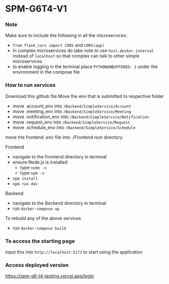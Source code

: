 # SPM-G6T4-V1

### Note

Make sure to include the following in all the microservices:
- ```from flask_cors import CORS``` and ```CORS(app)``` 
- In complex microservices do take note to use ```host.docker.internal``` instead of ```localhost``` so that complex can talk to other simple microservices
- to enable logging in the terminal place ```PYTHONUNBUFFERED: 1``` under the environment in the compose file


### How to run services
Download this github file 
Move the env that is submitted to respective folder
- move .account_env into ```/Backend/SimpleService/Account```
- move .meeting_env into ```/Backend/SimpleService/Meeting```
- move .notification_env into ```/Backend/SimpleService/Notification```
- move .request_env into ```/Backend/SimpleService/Request```
- move .schedule_env into ```/Backend/SimpleService/Schedule```

move the frontend .env file into ./Frontend root directory

Frontend
- navigate to the Frontend directory in terminal 
- ensure Node.js is installed
    - type ```node -v```
    - type ```npm -v```
- ```npm install``` 
- ```npm run dev``` 

Backend
- navigate to the Backend directory in terminal 
- run ```docker-compose up```

To rebuild any of the above services
- run ```docker-compose build```

### To access the starting page
input this into ```http://localhost:5173``` to start using the application

### Access deployed version
https://spm-g6-t4-testing.vercel.app/login
